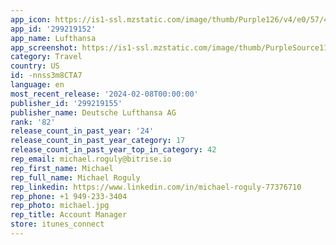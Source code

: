 ```yaml
---
app_icon: https://is1-ssl.mzstatic.com/image/thumb/Purple126/v4/e0/57/4e/e0574ebd-0403-3134-5967-7dd9ce0bc994/AppIcon_LH-0-0-1x_U007emarketing-0-10-0-85-220.png/1024x1024bb.png
app_id: '299219152'
app_name: Lufthansa
app_screenshot: https://is1-ssl.mzstatic.com/image/thumb/PurpleSource116/v4/ed/35/5e/ed355e7b-66ee-0489-f29b-36be0f18e1fb/369c9382-cdfb-4e62-8f4e-7ecc532173f8_iOS_screenshots_6_U002c5_U201d_-_EN06.png/1284x2778bb.png
category: Travel
country: US
id: -nnss3m8CTA7
language: en
most_recent_release: '2024-02-08T00:00:00'
publisher_id: '299219155'
publisher_name: Deutsche Lufthansa AG
rank: '82'
release_count_in_past_year: '24'
release_count_in_past_year_category: 17
release_count_in_past_year_top_in_category: 42
rep_email: michael.roguly@bitrise.io
rep_first_name: Michael
rep_full_name: Michael Roguly
rep_linkedin: https://www.linkedin.com/in/michael-roguly-77376710
rep_phone: +1 949-233-3404
rep_photo: michael.jpg
rep_title: Account Manager
store: itunes_connect
---
```

